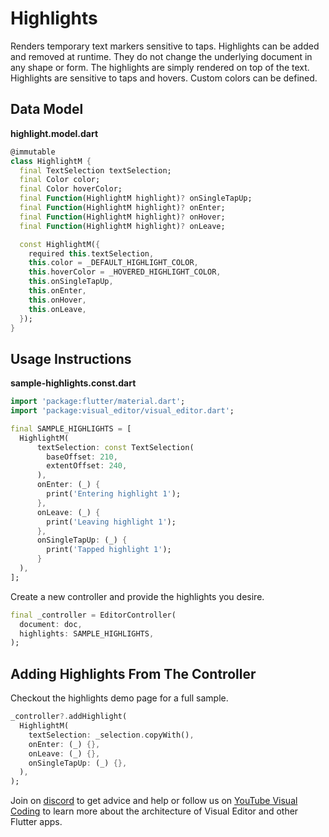 # Highlights
Renders temporary text markers sensitive to taps. Highlights can be added and removed at runtime. They do not change the underlying document in any shape or form. The highlights are simply rendered on top of the text. Highlights are sensitive to taps and hovers. Custom colors can be defined. 

## Data Model
**highlight.model.dart**
```dart
@immutable
class HighlightM {
  final TextSelection textSelection;
  final Color color;
  final Color hoverColor;
  final Function(HighlightM highlight)? onSingleTapUp;
  final Function(HighlightM highlight)? onEnter;
  final Function(HighlightM highlight)? onHover;
  final Function(HighlightM highlight)? onLeave;

  const HighlightM({
    required this.textSelection,
    this.color = _DEFAULT_HIGHLIGHT_COLOR,
    this.hoverColor = _HOVERED_HIGHLIGHT_COLOR,
    this.onSingleTapUp,
    this.onEnter,
    this.onHover,
    this.onLeave,
  });
}
```

## Usage Instructions
**sample-highlights.const.dart**
```dart
import 'package:flutter/material.dart';
import 'package:visual_editor/visual_editor.dart';

final SAMPLE_HIGHLIGHTS = [
  HighlightM(
      textSelection: const TextSelection(
        baseOffset: 210,
        extentOffset: 240,
      ),
      onEnter: (_) {
        print('Entering highlight 1');
      },
      onLeave: (_) {
        print('Leaving highlight 1');
      },
      onSingleTapUp: (_) {
        print('Tapped highlight 1');
      }
  ),
];
```

Create a new controller and provide the highlights you desire.
```dart
final _controller = EditorController(
  document: doc,
  highlights: SAMPLE_HIGHLIGHTS,
);
```

## Adding Highlights From The Controller
Checkout the highlights demo page for a full sample.

```dart
_controller?.addHighlight(
  HighlightM(
    textSelection: _selection.copyWith(),
    onEnter: (_) {},
    onLeave: (_) {},
    onSingleTapUp: (_) {},
  ),
);
```

Join on [discord](https://discord.gg/XpGygmXde4) to get advice and help or follow us on [YouTube Visual Coding](https://www.youtube.com/channel/UC2-5lfNbbErIds0Iuai8yfA) to learn more about the architecture of Visual Editor and other Flutter apps.